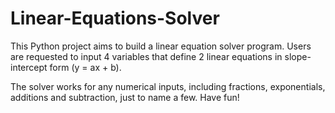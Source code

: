 # Linear-Equations-Solver
This Python project aims to build a linear equation solver program. Users are requested to input 4 variables that define 2 linear equations in slope-intercept form (y = ax + b). 

The solver works for any numerical inputs, including fractions, exponentials, additions and subtraction, just to name a few.
Have fun!
